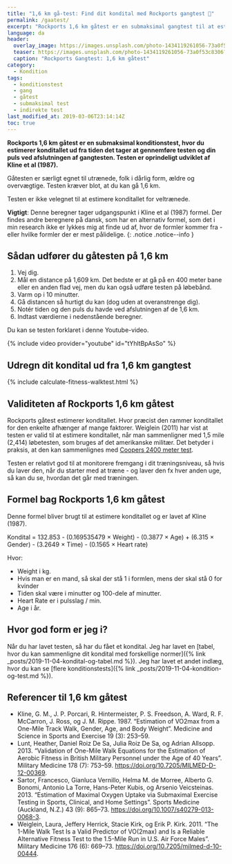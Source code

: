 ```yaml
---
title: "1,6 km gå-test: Find dit kondital med Rockports gangtest 🚶‍"
permalink: /gaatest/
excerpt: "Rockports 1,6 km gåtest er en submaksimal gangtest til at estimere konditallet ud fra tiden det tager at gennemføre testen. Testen er særligt velegnet for utrænede, folk i dårlig form, ældre og overvægtige."
language: da
header:
  overlay_image: https://images.unsplash.com/photo-1434119261056-73a0f53c8306?ixlib=rb-1.2.1&ixid=eyJhcHBfaWQiOjEyMDd9&auto=format&fit=crop&w=1900&q=80
  teaser: https://images.unsplash.com/photo-1434119261056-73a0f53c8306?ixlib=rb-1.2.1&ixid=eyJhcHBfaWQiOjEyMDd9&auto=format&fit=crop&w=400&q=80
  caption: "Rockports Gangtest: 1,6 km gåtest"
category:
  - Kondition
tags:
  - konditionstest
  - gang
  - gåtest
  - submaksimal test
  - indirekte test
last_modified_at: 2019-03-06T23:14:14Z
toc: true
---
```


**Rockports 1,6 km gåtest er en submaksimal konditionstest, hvor du estimerer konditallet ud fra tiden det tager at gennemføre testen og din puls ved afslutningen af gangtesten. Testen er oprindeligt udviklet af Kline et al (1987).**

Gåtesten er særligt egnet til utrænede, folk i dårlig form, ældre og overvægtige. Testen kræver blot, at du kan gå 1,6 km. 

Testen er ikke velegnet til at estimere konditallet for veltrænede.

**Vigtigt**: Denne beregner tager udgangspunkt i Kline et al (1987) formel. Der findes andre beregnere på dansk, som har en alternativ formel, som det i min research ikke er lykkes mig at finde ud af, hvor de formler kommer fra - eller hvilke formler der er mest pålidelige.
{: .notice .notice--info }

## Sådan udfører du gåtesten på 1,6 km

1. Vej dig.
2. Mål en distance på 1,609 km. Det bedste er at gå på en 400 meter bane eller en anden flad vej, men du kan også udføre testen på løbebånd.
3. Varm op i 10 minutter.
4. Gå distancen så hurtigt du kan (dog uden at overanstrenge dig).
5. Notér tiden og den puls du havde ved afslutningen af de 1,6 km.
6. Indtast værdierne i nedenstående beregner.

Du kan se testen forklaret i denne Youtube-video.

{% include video provider="youtube" id="tYhltBpAsSo" %}

## Udregn dit kondital ud fra 1,6 km gangtest

{% include calculate-fitness-walktest.html %}

## Validiteten af Rockports 1,6 km gåtest

Rockports gåtest estimerer konditallet. Hvor præcist den rammer konditallet for den enkelte afhænger af mange faktorer. Weiglein (2011) har vist at testen er valid til at estimere konditallet, når man sammenligner med 1,5 mile (2,414) løbetesten, som bruges af det amerikanske militær. Det betyder i praksis, at den kan sammenlignes med [Coopers 2400 meter test](/kondital-2400-meter/).

Testen er relativt god til at monitorere fremgang i dit træningsniveau, så hvis du laver den, når du starter med at træne - og laver den fx hver anden uge, så kan du se, hvordan det går med træningen.

## Formel bag Rockports 1,6 km gåtest

Denne formel bliver brugt til at estimere konditallet og er lavet af Kline (1987).

Kondital = 132.853 - (0.169535479 × Weight) - (0.3877 × Age) + (6.315 × Gender) - (3.2649 × Time) - (0.1565 × Heart rate)

Hvor:

- Weight i kg.
- Hvis man er en mand, så skal der stå 1 i formlen, mens der skal stå 0 for kvinder
- Tiden skal være i minutter og 100-dele af minutter.
- Heart Rate er i pulsslag / min.
- Age i år.

## Hvor god form er jeg i?

Når du har lavet testen, så har du fået et kondital. Jeg har lavet en [tabel, hvor du kan sammenligne dit kondital med forskellige normer]({% link _posts/2019-11-04-kondital-og-tabel.md %}). Jeg har lavet et andet indlæg, hvor du kan se [flere konditionstests]({% link _posts/2019-11-04-kondition-og-test.md %}).

## Referencer til 1,6 km gåtest

- Kline, G. M., J. P. Porcari, R. Hintermeister, P. S. Freedson, A. Ward, R. F. McCarron, J. Ross, og J. M. Rippe. 1987. “Estimation of VO2max from a One-Mile Track Walk, Gender, Age, and Body Weight”. Medicine and Science in Sports and Exercise 19 (3): 253–59.
- Lunt, Heather, Daniel Roiz De Sa, Julia Roiz De Sa, og Adrian Allsopp. 2013. “Validation of One-Mile Walk Equations for the Estimation of Aerobic Fitness in British Military Personnel under the Age of 40 Years”. Military Medicine 178 (7): 753–59. <https://doi.org/10.7205/MILMED-D-12-00369>.
- Sartor, Francesco, Gianluca Vernillo, Helma M. de Morree, Alberto G. Bonomi, Antonio La Torre, Hans-Peter Kubis, og Arsenio Veicsteinas. 2013. “Estimation of Maximal Oxygen Uptake via Submaximal Exercise Testing in Sports, Clinical, and Home Settings”. Sports Medicine (Auckland, N.Z.) 43 (9): 865–73. <https://doi.org/10.1007/s40279-013-0068-3>.
- Weiglein, Laura, Jeffery Herrick, Stacie Kirk, og Erik P. Kirk. 2011. “The 1-Mile Walk Test Is a Valid Predictor of VO(2max) and Is a Reliable Alternative Fitness Test to the 1.5-Mile Run in U.S. Air Force Males”. Military Medicine 176 (6): 669–73. <https://doi.org/10.7205/milmed-d-10-00444>.
